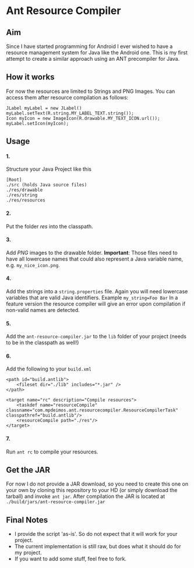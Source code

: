 Ant Resource Compiler
=====================

Aim
---

Since I have started programming for Android I ever wished to have a resource management system for Java like the Android one. This is my first attempt to create a similar approach using an ANT precompiler for Java.

How it works
------------

For now the resources are limited to Strings and PNG Images. You can access them after resource compilation as follows:

	JLabel myLabel = new JLabel()
	myLabel.setText(R.string.MY_LABEL_TEXT.string());
	Icon myIcon = new ImageIcon(R.drawable.MY_TEXT_ICON.url());
	myLabel.setIcon(myIcon);

Usage
-----

#### 1.
Structure your Java Project like this

	[Root]
	./src (holds Java source files)
	./res/drawable
	./res/string
	./res/resources

#### 2.
Put the folder *res* into the classpath.

#### 3.
Add *PNG* images to the drawable folder. __Important__: Those files need to have all lowercase names that could also represent a Java variable name, e.g. `my_nice_icon.png`.

#### 4.
Add the strings into a `string.properties` file. Again you will need lowercase variables that are valid Java identifiers. Example
`my_string=Foo Bar`
In a feature version the resource compiler will give an error upon compilation if non-valid names are detected.

#### 5.
Add the `ant-resource-compiler.jar` to the `lib` folder of your project (needs to be in the classpath as well!)

#### 6.
Add the following to your `build.xml`

	<path id="build.antlib">
		<fileset dir="./lib" includes="*.jar" />
	</path>
	
	<target name="rc" description="Compile resources">
		<taskdef name="resourceCompile" classname="com.mpdeimos.ant.resourcecompiler.ResourceCompilerTask" classpathref="build.antlib"/>
		<resourceCompile path="./res"/>
	</target>

#### 7.
Run `ant rc` to compile your resources.

Get the JAR
-----------

For now I do not provide a JAR download, so you need to create this one on your own by cloning this repository to your HD (or simply download the tarball) and invoke `ant jar`.
After compilation the JAR is located at `./build/jars/ant-resource-compiler.jar`

Final Notes
-----------

* I provide the script 'as-is'. So do not expect that it will work for your project.
* The current implementation is still raw, but does what it should do for my project. 
* If you want to add some stuff, feel free to fork.
